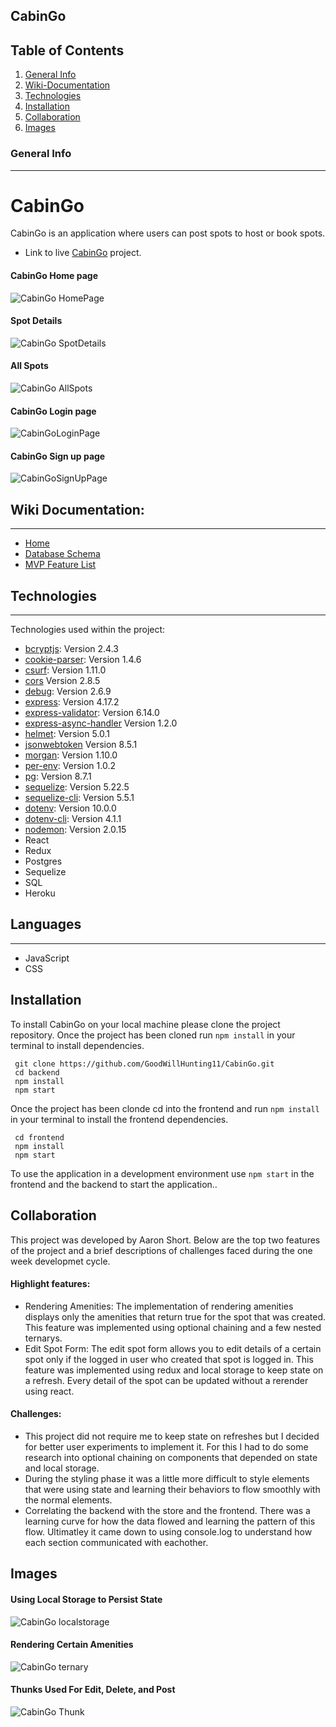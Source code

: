 ## CabinGo
## Table of Contents

1. [General Info](#general-info)
2. [Wiki-Documentation](#wiki-documentation)
3. [Technologies](#technologies)
4. [Installation](#installation)
5. [Collaboration](#collaboration)
6. [Images](#images)



### General Info
***
# CabinGo
CabinGo is an application where users can post spots to host or book spots.
* Link to live  [CabinGo](https://cabingo.herokuapp.com/) project.



#### CabinGo Home page
![CabinGo HomePage](https://user-images.githubusercontent.com/30273596/149457758-9b84a182-42e1-4d08-9f08-0a09b11f1d5c.PNG)


#### Spot Details
![CabinGo SpotDetails](https://user-images.githubusercontent.com/30273596/149457787-e8d90fe0-a39e-4a72-9764-8d6f9da0ee9e.PNG)


#### All Spots
![CabinGo AllSpots](https://user-images.githubusercontent.com/30273596/149457768-1f6cd13e-a586-4b78-82ff-e7a9f4227974.PNG)


#### CabinGo Login page
![CabinGoLoginPage](https://user-images.githubusercontent.com/30273596/149457777-c6b7b653-df4e-4587-a406-be0824e46746.PNG)


#### CabinGo Sign up page
![CabinGoSignUpPage](https://user-images.githubusercontent.com/30273596/149457784-7132be64-1a4f-4018-9c45-e00f9140244e.PNG)


## Wiki Documentation:
***
* [Home](link)
* [Database Schema](link)
* [MVP Feature List](link)

## Technologies
***
Technologies used within the project:
* [bcryptjs](https://www.npmjs.com/package/bcrypt): Version 2.4.3
* [cookie-parser](https://www.npmjs.com/package/cookie-parser): Version 1.4.6
* [csurf](https://www.npmjs.com/package/csurf): Version 1.11.0
* [cors]() Version 2.8.5
* [debug](https://www.npmjs.com/package/debug): Version 2.6.9
* [express](https://expressjs.com/en/4x/api.html#express): Version 4.17.2
* [express-validator](https://express-validator.github.io/docs/): Version  6.14.0
* [express-async-handler]() Version 1.2.0
* [helmet](): Version 5.0.1
* [jsonwebtoken]() Version 8.5.1
* [morgan](https://www.npmjs.com/package/morgan): Version 1.10.0
* [per-env](): Version 1.0.2
* [pg](https://www.npmjs.com/package/pg): Version 8.7.1
* [sequelize](https://sequelize.org/master/class/lib/sequelize.js~Sequelize.html): Version 5.22.5
* [sequelize-cli](https://sequelize.org/master/class/lib/sequelize.js~Sequelize.html): Version 5.5.1
* [dotenv](https://www.npmjs.com/package/dotenv): Version 10.0.0
* [dotenv-cli](https://www.npmjs.com/package/dotenv-cli): Version 4.1.1
* [nodemon](https://www.npmjs.com/package/nodemon): Version 2.0.15
* React
* Redux
* Postgres
* Sequelize
* SQL
* Heroku

## Languages
***
* JavaScript
* CSS


## Installation
To install CabinGo on your local machine please clone the project repository. Once the project has been cloned run ```npm install``` in your terminal to install dependencies.
```
 git clone https://github.com/GoodWillHunting11/CabinGo.git
 cd backend
 npm install
 npm start
```
 Once the project has been clonde cd into the frontend and run ```npm install``` in your terminal to install the frontend dependencies.
```
 cd frontend
 npm install
 npm start

```

To use the application in a development environment use ```npm start``` in the frontend and the backend to start the application..


## Collaboration
  This project was developed by Aaron Short. Below are the top two features of the project and a brief descriptions of challenges faced during the one week developmet cycle.
#### Highlight features:
* Rendering Amenities: The implementation of rendering amenities displays only the amenities that return true for the spot that was created. This feature was implemented using optional chaining and a few nested ternarys.
* Edit Spot Form: The edit spot form allows you to edit details of a certain spot only if the logged in user who created that spot is logged in. This feature was implemented using redux and local storage to keep state on a refresh.  Every detail of the spot can be updated without a rerender using react.

#### Challenges:
* This project did not require me to keep state on refreshes but I decided for better user experiments to implement it. For this I had to do some research into optional chaining on components that depended on state and local storage.
* During the styling phase it was a little more difficult to style elements that were using state and learning their behaviors to flow smoothly with the normal elements.
* Correlating the backend with the store and the frontend. There was a learning curve for how the data flowed and learning the pattern of this flow. Ultimatley it came down to using console.log to understand how each section communicated with eachother.

## Images
#### Using Local Storage to Persist State
![CabinGo localstorage](https://user-images.githubusercontent.com/30273596/149392084-185d183d-9381-432f-ba3f-7dec4953f0c7.PNG)


#### Rendering Certain Amenities
![CabinGo ternary](https://user-images.githubusercontent.com/30273596/149392100-f2d1d3a6-4367-4114-9ee9-8238ad64ea42.PNG)


#### Thunks Used For Edit, Delete, and Post
![CabinGo Thunk](https://user-images.githubusercontent.com/30273596/149392144-022ffb6b-0fd1-426c-9629-236f5c93fc47.PNG)
